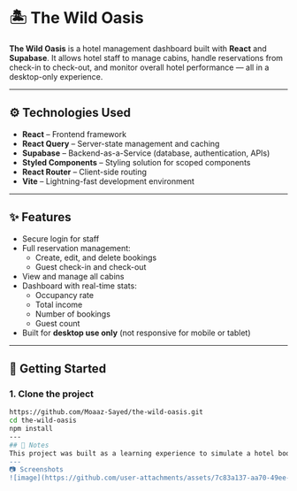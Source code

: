 # 🏝️ The Wild Oasis

**The Wild Oasis** is a hotel management dashboard built with **React** and **Supabase**. It allows hotel staff to manage cabins, handle reservations from check-in to check-out, and monitor overall hotel performance — all in a desktop-only experience.

---

## ⚙️ Technologies Used

- **React** – Frontend framework
- **React Query** – Server-state management and caching
- **Supabase** – Backend-as-a-Service (database, authentication, APIs)
- **Styled Components** – Styling solution for scoped components
- **React Router** – Client-side routing
- **Vite** – Lightning-fast development environment

---

## ✨ Features

- Secure login for staff
- Full reservation management:
  - Create, edit, and delete bookings
  - Guest check-in and check-out
- View and manage all cabins
- Dashboard with real-time stats:
  - Occupancy rate
  - Total income
  - Number of bookings
  - Guest count
- Built for **desktop use only** (not responsive for mobile or tablet)

---

## 🧪 Getting Started

### 1. Clone the project

```bash
https://github.com/Moaaz-Sayed/the-wild-oasis.git
cd the-wild-oasis
npm install
---
## 📝 Notes
This project was built as a learning experience to simulate a hotel booking system using real-world tools like Supabase and React Query. It's intended for desktop use only and not optimized for mobile devices.
---
📷 Screenshots
![image](https://github.com/user-attachments/assets/7c83a137-aa70-49ee-854c-0ed11fdd1f4a)


